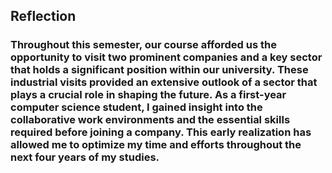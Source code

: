 <h2> Reflection


<h3> Throughout this semester, our course afforded us the opportunity to visit two prominent companies and a key sector that holds a significant position within our university. These industrial visits provided an extensive outlook of a sector that plays a crucial role in shaping the future. As a first-year computer science student, I gained insight into the collaborative work environments and the essential skills required before joining a company. This early realization has allowed me to optimize my time and efforts throughout the next four years of my studies.
